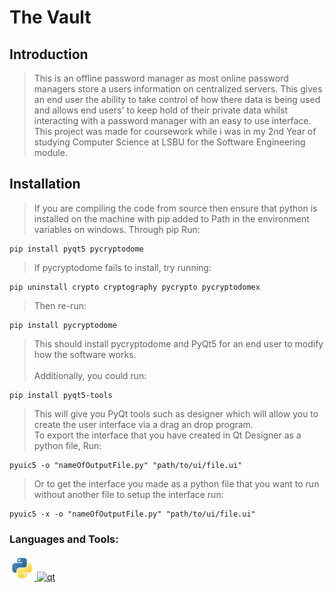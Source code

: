 # The Vault

## Introduction

> This is an offline password manager as most online password managers store a users information on centralized servers. This gives an end user the ability to take control of how there data is being used and allows end users' to keep hold of their private data whilst interacting with a password manager with an easy to use interface. This project was made for coursework while i was in my 2nd Year of studying Computer Science at LSBU for the Software Engineering module.

## Installation

> If you are compiling the code from source then ensure that python is installed on the machine with pip added to Path in the environment variables on windows. Through pip Run:
<pre><code>pip install pyqt5 pycryptodome</pre></code>
> If pycryptodome fails to install, try running:
<pre><code>pip uninstall crypto cryptography pycrypto pycryptodomex</pre></code>
> Then re-run:
<pre><code>pip install pycryptodome</pre></code>
> This should install pycryptodome and PyQt5 for an end user to modify how the software works.<br><br>
Additionally, you could run:
<pre><code>pip install pyqt5-tools</pre></code>
> This will give you PyQt tools such as designer which will allow you to create the user interface via a drag an drop program.<br>
To export the interface that you have created in Qt Designer as a python file, Run:
<pre><code>pyuic5 -o "nameOfOutputFile.py" "path/to/ui/file.ui"</pre></code>
> Or to get the interface you made as a python file that you want to run without another file to setup the interface run:
<pre><code>pyuic5 -x -o "nameOfOutputFile.py" "path/to/ui/file.ui"</pre></code>

<h3 align="left">Languages and Tools:</h3>
<p align="left"> <a href="https://www.python.org" target="_blank"> <img src="https://raw.githubusercontent.com/devicons/devicon/master/icons/python/python-original.svg" alt="python" width="40" height="40"/> </a> <a href="https://www.riverbankcomputing.com/software/pyqt/" target="_blank"> <img src="https://upload.wikimedia.org/wikipedia/commons/0/0b/Qt_logo_2016.svg" alt="qt" width="40" height="40"/> </a> </p>
